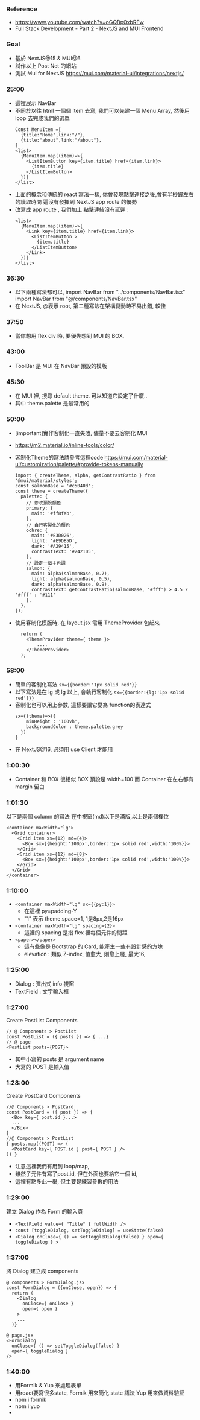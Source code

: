 ### Reference
* https://www.youtube.com/watch?v=oGQBp0xbRFw
* Full Stack Development - Part 2 - NextJS and MUI Frontend

### Goal
* 基於 NextJS@15 & MUI@6
* 試作以上 Post Net 的網站
* 測試 Mui for NextJS
  https://mui.com/material-ui/integrations/nextjs/

### 25:00
* 這裡展示 NavBar 
* 不同於以往 html 一個個 item 去寫,
  我們可以先建一個 Menu Array, 然後用 loop 去完成我們的選單
  ```
  Const MenuItem =[
    {title:"Home",link:"/"},
    {title:"about",link:"/about"},
  ]
  <list>
    {MenuItem.map((item)=>{
      <ListItemButton key={item.title} href={item.link}>
        {item.title}
      </ListItemButton>
    })}
  </list>
  ```
* 上面的概念和傳統的 react 寫法一樣, 
  你會發現點擊連接之後,會有半秒鐘左右的讀取時間
  這沒有發揮到 NextJS app route 的優勢
* 改寫成 app route , 我們加上 <Link> 
  點擊連結沒有延遲 :
  ```
  <list>
    {MenuItem.map((item)=>{
      <Link key={item.title} href={item.link}>
        <ListItemButton >
          {item.title}
        </ListItemButton>
      </Link>
    })}
  </list>
  ```


### 36:30
* 以下兩種寫法都可以, 
  import NavBar from "../components/NavBar.tsx"
  import NavBar from "@/components/NavBar.tsx"
* 在 NextJS, @表示 root, 第二種寫法在架構變動時不易出錯, 較佳

### 37:50
* 當你想用 flex div 時, 要優先想到 MUI 的 BOX,

### 43:00
* ToolBar 是 MUI 在 NavBar 預設的模版

### 45:30
* 在 MUI 裡, 搜尋 default theme. 可以知道它設定了什麼..
* 其中 theme.palette 是最常用的


### 50:00
* [important]實作客制化一直失敗, 儘量不要去客制化 MUI
* https://m2.material.io/inline-tools/color/
* 客制化Theme的寫法請參考這裡code
  https://mui.com/material-ui/customization/palette/#provide-tokens-manually

  ```
  import { createTheme, alpha, getContrastRatio } from '@mui/material/styles';
  const salmonBase = '#c5040d';
  const theme = createTheme({
    palette: {
      // 修改預設顏色
      primary: {
        main: '#ff8fab',
      },
      // 自行客製化的顏色
      ochre: {
        main: '#E3D026',
        light: '#E9DB5D',
        dark: '#A29415',
        contrastText: '#242105',
      },
      // 設定一個主色調
      salmon: {
        main: alpha(salmonBase, 0.7),
        light: alpha(salmonBase, 0.5),
        dark: alpha(salmonBase, 0.9),
        contrastText: getContrastRatio(salmonBase, '#fff') > 4.5 ? '#fff' : '#111'
      },
    },
  });
  ``` 
* 使用客制化模版時, 在 layout.jsx 需用 ThemeProvider 包起來
  ```
    return (
      <ThemeProvider theme={ theme }>
          ....
      </ThemeProvider>
    );
  ```

### 58:00
* 簡單的客制化寫法
  `sx={{border:'1px solid red'}}`
* 以下寫法是在 lg 或 lg 以上, 會執行客制化
  `sx={{border:{lg:'1px solid red'}}}`
* 客制化也可以用上參數, 這樣要讓它變為 function的表達式
  ```
  sx={(theme)=>({
      minHeight : '100vh',
      backgroundColor : theme.palette.grey
    })
  }  
  ```
* 在 NextJS@16, 必須用 use Client 才能用

### 1:00:30
* Container 和 BOX 很相似
  BOX 預設是 width=100
  而 Container 在左右都有 margin 留白

### 1:01:30
以下是兩個 column 的寫法
在中視窗(md)以下是滿版,以上是兩個欄位
```
<container maxWidth="lg">
  <Grid container>
    <Grid item xs={12} md={4}>
      <Box sx={{height:'100px',border:'1px solid red',width:'100%}}>
    </Grid>
    <Grid item xs={12} md={8}>
      <Box sx={{height:'100px',border:'1px solid red',width:'100%}}>
    </Grid>
  </Grid>
</container>
```

### 1:10:00
* `<container maxWidth="lg" sx={{py:1}}>`
  * 在這裡 py=padding-Y
  * "1" 表示 theme.space=1, 1是8px,2是16px
* `<container maxWidth="lg" spacing={2}>`
  * 這裡的 spacing 是指 flex 裡每個元件的間距
* `<paper></paper>`
  * 這有些像是 Bootstrap 的 Card, 能產生一些有設計感的方塊
  * elevation : 類似 Z-index, 值愈大, 則愈上層, 最大16,

### 1:25:00
* Dialog : 彈出式 info 視窗
* TextField : 文字輸入框

### 1:27:00
Create PostList Components
```
// @ Components > PostList
const PostList = ({ posts }) => { ...}
// @ page
<PostList posts={POST}>
```
* 其中小寫的 posts 是 argument name
* 大寫的 POST 是輸入值

### 1:28:00
Create PostCard Components
```
//@ Components > PostCard
const PostCard = ({ post }) => {
  <Box key={ post.id }...>
  ...
  </Box>
}
//@ Components > PostList
{ posts.map((POST) => (
  <PostCard key={ POST.id } post={ POST } />
)) }
```
* 注意這裡我們有用到 loop/map, 
* 雖然子元件有寫了post.id, 但在外面也要給它一個 id, 
* 這裡有點多此一舉, 但主要是練習參數的用法

### 1:29:00
建立 Dialog 作為 Form 的輸入頁
* `<TextField value={ "Title" } fullWidth />`
* `const [toggleDialog, setToggleDialog] = useState(false)`
* `<Dialog onClose={ () => setToggleDialog(false) } open={ toggleDialog } >`

### 1:37:00
將 Dialog 建立成 components
```
@ components > FormDialog.jsx
const FormDialog = ({onClose, open}) => {
  return (
    <Dialog
      onClose={ onClose }
      open={ open }
    >
    ...
  )}
```
```
@ page.jsx
<FormDialog
  onClose={ () => setToggleDialog(false) }
  open={ toggleDialog }
/>
```

### 1:40:00
- 用Formik & Yup 來處理表單
- 用react要寫很多state,
  Formik 用來簡化 state 語法
  Yup 用來做資料驗証
- npm i formik
- npm i yup
- 